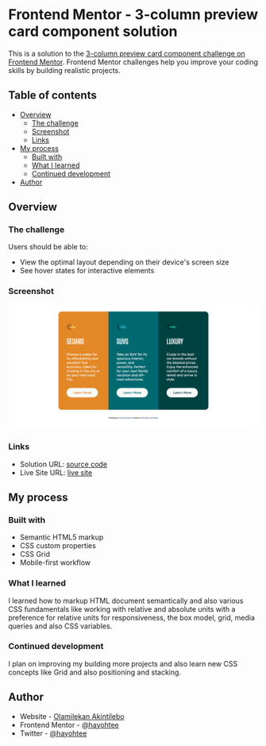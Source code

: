 # Frontend Mentor - 3-column preview card component solution

This is a solution to the [3-column preview card component challenge on Frontend Mentor](https://www.frontendmentor.io/challenges/3column-preview-card-component-pH92eAR2-). Frontend Mentor challenges help you improve your coding skills by building realistic projects.

## Table of contents

- [Overview](#overview)
  - [The challenge](#the-challenge)
  - [Screenshot](#screenshot)
  - [Links](#links)
- [My process](#my-process)
  - [Built with](#built-with)
  - [What I learned](#what-i-learned)
  - [Continued development](#continued-development)
- [Author](#author)

## Overview

### The challenge

Users should be able to:

- View the optimal layout depending on their device's screen size
- See hover states for interactive elements

### Screenshot

![Screenshot of the page](./screenshot.png)

### Links

- Solution URL: [source code](https://github.com/hayohtee/3-column-preview-card-component)
- Live Site URL: [live site](https://hayohtee.github.io/3-column-preview-card-component/)

## My process

### Built with

- Semantic HTML5 markup
- CSS custom properties
- CSS Grid
- Mobile-first workflow

### What I learned

I learned how to markup HTML document semantically and also various CSS fundamentals like working with relative and absolute units with a preference for relative units for responsiveness, the box model, grid, media queries and also CSS variables.

### Continued development

I plan on improving my building more projects and also learn new CSS concepts like Grid and also positioning and stacking.

## Author

- Website - [Olamilekan Akintilebo](https://github.com/hayohtee)
- Frontend Mentor - [@hayohtee](https://www.frontendmentor.io/profile/hayohtee)
- Twitter - [@hayohtee](https://x.com/hayohtee)

